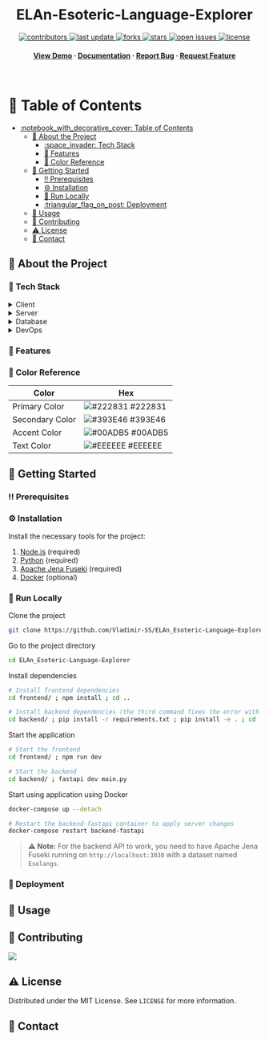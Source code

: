 <div align="center">

  <h1>ELAn-Esoteric-Language-Explorer</h1>

<!-- Badges -->
<p>
  <a href="https://github.com/Vladimir-SS/ELAn_Esoteric-Language-Explorer/graphs/contributors">
    <img src="https://img.shields.io/github/contributors/Vladimir-SS/ELAn_Esoteric-Language-Explorer" alt="contributors" />
  </a>
  <a href="">
    <img src="https://img.shields.io/github/last-commit/Vladimir-SS/ELAn_Esoteric-Language-Explorer" alt="last update" />
  </a>
  <a href="https://github.com/Vladimir-SS/ELAn_Esoteric-Language-Explorer/network/members">
    <img src="https://img.shields.io/github/forks/Vladimir-SS/ELAn_Esoteric-Language-Explorer" alt="forks" />
  </a>
  <a href="https://github.com/Vladimir-SS/ELAn_Esoteric-Language-Explorer/stargazers">
    <img src="https://img.shields.io/github/stars/Vladimir-SS/ELAn_Esoteric-Language-Explorer" alt="stars" />
  </a>
  <a href="https://github.com/Vladimir-SS/ELAn_Esoteric-Language-Explorer/issues/">
    <img src="https://img.shields.io/github/issues/Vladimir-SS/ELAn_Esoteric-Language-Explorer" alt="open issues" />
  </a>
  <a href="https://github.com/Vladimir-SS/ELAn_Esoteric-Language-Explorer/blob/master/LICENSE">
    <img src="https://img.shields.io/github/license/Vladimir-SS/ELAn_Esoteric-Language-Explorer.svg" alt="license" />
  </a>
</p>

<h4>
    <a href="https://github.com/Vladimir-SS/ELAn_Esoteric-Language-Explorer/">View Demo</a>
  <span> · </span>
    <a href="https://github.com/Vladimir-SS/ELAn_Esoteric-Language-Explorer">Documentation</a>
  <span> · </span>
    <a href="https://github.com/Vladimir-SS/ELAn_Esoteric-Language-Explorer/issues/">Report Bug</a>
  <span> · </span>
    <a href="https://github.com/Vladimir-SS/ELAn_Esoteric-Language-Explorer/issues/">Request Feature</a>
  </h4>
</div>

<br />

<!-- Table of Contents -->
# :notebook_with_decorative_cover: Table of Contents

- [:notebook\_with\_decorative\_cover: Table of Contents](#notebook_with_decorative_cover-table-of-contents)
  - [:star2: About the Project](#star2-about-the-project)
    - [:space\_invader: Tech Stack](#space_invader-tech-stack)
    - [:dart: Features](#dart-features)
    - [:art: Color Reference](#art-color-reference)
  - [:toolbox: Getting Started](#toolbox-getting-started)
    - [:bangbang: Prerequisites](#bangbang-prerequisites)
    - [:gear: Installation](#gear-installation)
    - [:running: Run Locally](#running-run-locally)
    - [:triangular\_flag\_on\_post: Deployment](#triangular_flag_on_post-deployment)
  - [:eyes: Usage](#eyes-usage)
  - [:wave: Contributing](#wave-contributing)
  - [:warning: License](#warning-license)
  - [:handshake: Contact](#handshake-contact)



<!-- About the Project -->
## :star2: About the Project


<!-- Screenshots -->
<!-- ### :camera: Screenshots

<div align="center">
  <img src="https://placehold.co/600x400?text=Your+Screenshot+here" alt="screenshot" />
</div> -->


<!-- TechStack -->
### :space_invader: Tech Stack

<details>
  <summary>Client</summary>
  <ul>
    <li><a href="https://www.typescriptlang.org/">Typescript</a></li>
    <li><a href="https://reactjs.org/">React.js</a></li>
    <li><a href="https://vitejs.dev/">Vite</a></li>
  </ul>
</details>

<details>
  <summary>Server</summary>
  <ul>
    <li><a href="https://fastapi.tiangolo.com/">FastAPI</a></li>
  </ul>
</details>

<details>
<summary>Database</summary>
  <ul>
    <li><a href="https://jena.apache.org/documentation/fuseki2/">Apache Jena Fuseki</a></li>
  </ul>
</details>

<details>
<summary>DevOps</summary>
  <ul>
    <li><a href="https://www.docker.com/">Docker</a></li>
  </ul>
</details>

<!-- Features -->
### :dart: Features

<!-- - Feature 1
- Feature 2
- Feature 3 -->

<!-- Color Reference -->
### :art: Color Reference

| Color           | Hex                                                              |
| --------------- | ---------------------------------------------------------------- |
| Primary Color   | ![#222831](https://via.placeholder.com/10/222831?text=+) #222831 |
| Secondary Color | ![#393E46](https://via.placeholder.com/10/393E46?text=+) #393E46 |
| Accent Color    | ![#00ADB5](https://via.placeholder.com/10/00ADB5?text=+) #00ADB5 |
| Text Color      | ![#EEEEEE](https://via.placeholder.com/10/EEEEEE?text=+) #EEEEEE |


<!-- Env Variables -->
<!-- ### :key: Environment Variables

To run this project, you will need to add the following environment variables to your .env file

`API_KEY`

`ANOTHER_API_KEY` -->

<!-- Getting Started -->
## 	:toolbox: Getting Started

<!-- Prerequisites -->
### :bangbang: Prerequisites

<!-- Installation -->
### :gear: Installation

Install the necessary tools for the project:

1. [Node.js](https://nodejs.org/) (required)
2. [Python](https://www.python.org/) (required)
3. [Apache Jena Fuseki](https://jena.apache.org/download/) (required)
4. [Docker](https://www.docker.com/) (optional)

<!-- Running Tests -->
<!-- ### :test_tube: Running Tests

To run tests, run the following command

```bash
  yarn test test
``` -->

<!-- Run Locally -->
### :running: Run Locally

Clone the project

```bash
git clone https://github.com/Vladimir-SS/ELAn_Esoteric-Language-Explorer.git
```

Go to the project directory

```bash
cd ELAn_Esoteric-Language-Explorer
```

Install dependencies

```bash
# Install frontend dependencies
cd frontend/ ; npm install ; cd ..

# Install backend dependencies (the third command fixes the error with packages not being found)
cd backend/ ; pip install -r requirements.txt ; pip install -e . ; cd ..
```

Start the application

```bash
# Start the frontend
cd frontend/ ; npm run dev

# Start the backend
cd backend/ ; fastapi dev main.py
```

Start using application using Docker

```bash
docker-compose up --detach

# Restart the backend-fastapi container to apply server changes
docker-compose restart backend-fastapi
```

> **⚠️ Note:** For the backend API to work, you need to have Apache Jena Fuseki running on `http://localhost:3030` with a dataset named `Esolangs`.

<!-- Deployment -->
### :triangular_flag_on_post: Deployment

<!-- To deploy this project run

```bash
  yarn deploy
``` -->


<!-- Usage -->
## :eyes: Usage

<!-- Use this space to tell a little more about your project and how it can be used. Show additional screenshots, code samples, demos or link to other resources.


```javascript
import Component from 'my-project'

function App() {
  return <Component />
}
``` -->

<!-- Roadmap -->
<!-- ## :compass: Roadmap

* [x] Todo 1
* [ ] Todo 2 -->


<!-- Contributing -->
## :wave: Contributing

<a href="https://github.com/Vladimir-SS/ELAn_Esoteric-Language-Explorer/graphs/contributors">
  <img src="https://contrib.rocks/image?repo=Vladimir-SS/ELAn_Esoteric-Language-Explorer" />
</a>

<!-- Code of Conduct -->
<!-- ### :scroll: Code of Conduct

Please read the [Code of Conduct](https://github.com/Vladimir-SS/ELAn_Esoteric-Language-Explorer/blob/master/CODE_OF_CONDUCT.md) -->

<!-- FAQ -->
<!-- ## :grey_question: FAQ

- Question 1

  + Answer 1

- Question 2

  + Answer 2 -->


<!-- License -->
## :warning: License

Distributed under the MIT License. See `LICENSE` for more information.


<!-- Contact -->
## :handshake: Contact

<!-- Your Name - email@email_client.com -->


<!-- Acknowledgments -->
<!-- ## :gem: Acknowledgements -->

